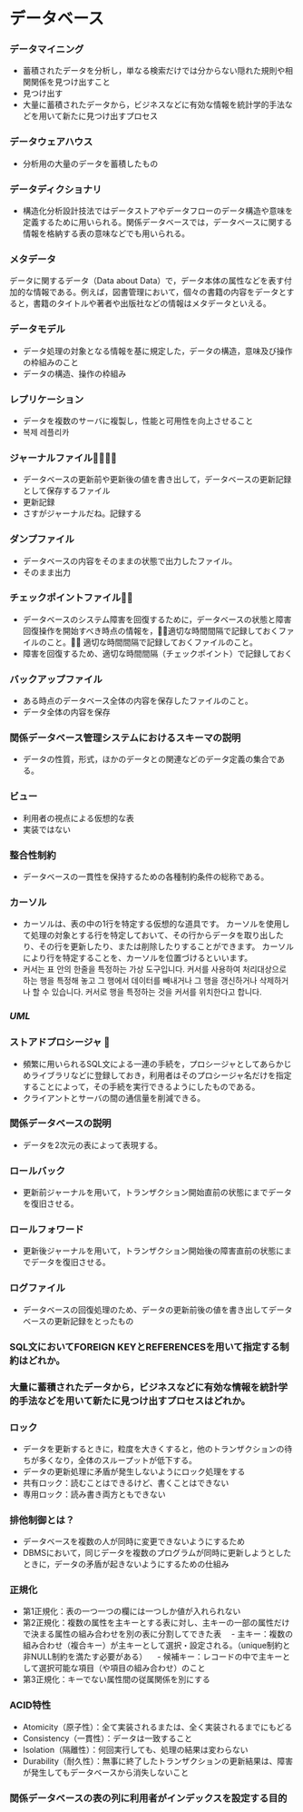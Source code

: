 # データベース

### データマイニング
- 蓄積されたデータを分析し，単なる検索だけでは分からない隠れた規則や相関関係を見つけ出すこと
- 見つけ出す
- 大量に蓄積されたデータから，ビジネスなどに有効な情報を統計学的手法などを用いて新たに見つけ出すプロセス

### データウェアハウス
- 分析用の大量のデータを蓄積したもの

### データディクショナリ
- 構造化分析設計技法ではデータストアやデータフローのデータ構造や意味を定義するために用いられる。関係データベースでは，データベースに関する情報を格納する表の意味などでも用いられる。

### メタデータ
データに関するデータ（Data about Data）で，データ本体の属性などを表す付加的な情報である。例えば，図書管理において，個々の書籍の内容をデータとすると，書籍のタイトルや著者や出版社などの情報はメタデータといえる。

### データモデル
- データ処理の対象となる情報を基に規定した，データの構造，意味及び操作の枠組みのこと
- データの構造、操作の枠組み

### レプリケーション
- データを複数のサーバに複製し，性能と可用性を向上させること
- 복제 레플리카


### ジャーナルファイル🌟🌟🌟🌟
- データベースの更新前や更新後の値を書き出して，データベースの更新記録として保存するファイル
- 更新記録
- さすがジャーナルだね。記録する

### ダンプファイル
- データベースの内容をそのままの状態で出力したファイル。
- そのまま出力

### チェックポイントファイル🌟🌟
- データベースのシステム障害を回復するために，データベースの状態と障害回復操作を開始すべき時点の情報を，🌟🌟適切な時間間隔で記録しておくファイルのこと。🌟🌟
適切な時間間隔で記録しておくファイルのこと。
- 障害を回復するため、適切な時間間隔（チェックポイント）で記録しておく

### バックアップファイル
- ある時点のデータベース全体の内容を保存したファイルのこと。
- データ全体の内容を保存

### 関係データベース管理システムにおけるスキーマの説明
- データの性質，形式，ほかのデータとの関連などのデータ定義の集合である。

### ビュー
- 利用者の視点による仮想的な表
- 実装ではない

### 整合性制約
- データベースの一貫性を保持するための各種制約条件の総称である。

### カーソル
- カーソルは、表の中の1行を特定する仮想的な道具です。 カーソルを使用して処理の対象とする行を特定しておいて、その行からデータを取り出したり、その行を更新したり、または削除したりすることができます。 カーソルにより行を特定することを、カーソルを位置づけるといいます。
- 커서는 표 안의 한줄을 특정하는 가상 도구입니다. 커서를 사용하여 처리대상으로 하는 행을 특정해 놓고 그 행에서 데이터를 빼내거나 그 행을 갱신하거나 삭제하거나 할 수 있습니다. 커서로 행을 특정하는 것을 커서를 위치한다고 합니다.

### *UML*


### ストアドプロシージャ 🌟
- 頻繁に用いられるSQL文による一連の手続を，プロシージャとしてあらかじめライブラリなどに登録しておき，利用者はそのプロシージャ名だけを指定することによって，その手続を実行できるようにしたものである。
- クライアントとサーバの間の通信量を削減できる。

### 関係データベースの説明
- データを2次元の表によって表現する。

### ロールバック
- 更新前ジャーナルを用いて，トランザクション開始直前の状態にまでデータを復旧させる。

### ロールフォワード
- 更新後ジャーナルを用いて，トランザクション開始後の障害直前の状態にまでデータを復旧させる。

### ログファイル
- データベースの回復処理のため、データの更新前後の値を書き出してデータベースの更新記録をとったもの

### SQL文においてFOREIGN KEYとREFERENCESを用いて指定する制約はどれか。

### 大量に蓄積されたデータから，ビジネスなどに有効な情報を統計学的手法などを用いて新たに見つけ出すプロセスはどれか。

### ロック
- データを更新するときに，粒度を大きくすると，他のトランザクションの待ちが多くなり，全体のスループットが低下する。
- データの更新処理に矛盾が発生しないようにロック処理をする
- 共有ロック：読むことはできるけど、書くことはできない
- 専用ロック：読み書き両方ともできない

### 排他制御とは？
- データベースを複数の人が同時に変更できないようにするため
- DBMSにおいて，同じデータを複数のプログラムが同時に更新しようとしたときに，データの矛盾が起きないようにするための仕組み

### 正規化
- 第1正規化：表の一つ一つの欄には一つしか値が入れられない
- 第2正規化：複数の属性を主キーとする表に対し、主キーの一部の属性だけで決まる属性の組み合わせを別の表に分割してできた表
　- 主キー：複数の組み合わせ（複合キー）が主キーとして選択・設定される。（unique制約と非NULL制約を満たす必要がある）
　- 候補キー：レコードの中で主キーとして選択可能な項目（や項目の組み合わせ）のこと
- 第3正規化：キーでない属性間の従属関係を別にする

### ACID特性
- Atomicity（原子性）：全て実装されるまたは、全く実装されるまでにもどる
- Consistency（一貫性）：データは一致すること
- Isolation（隔離性）：何回実行しても、処理の結果は変わらない
- Durability（耐久性）：無事に終了したトランザクションの更新結果は、障害が発生してもデータベースから消失しないこと

### 関係データベースの表の列に利用者がインデックスを設定する目的
